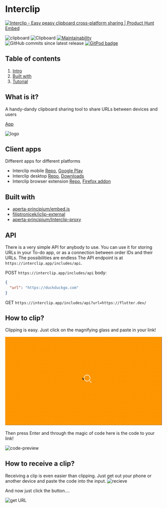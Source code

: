 # Interclip
<a href="https://www.producthunt.com/posts/interclip?utm_source=badge-featured&utm_medium=badge&utm_souce=badge-interclip" target="_blank"><img src="https://api.producthunt.com/widgets/embed-image/v1/featured.svg?post_id=174002&theme=light" alt="Interclip - Easy peasy clipboard cross-platform sharing | Product Hunt Embed" style="width: 250px; height: 54px;" width="250px" height="54px" /></a>

![clipboard](https://img.shields.io/badge/clipboard-copied-orange) ![Clipboard](https://img.shields.io/github/repo-size/aperta-principium/Interclip) [![Maintainability](https://api.codeclimate.com/v1/badges/0a72c92a0a2da0c79ba5/maintainability)](https://codeclimate.com/github/aperta-principium/Interclip/maintainability)
![GitHub commits since latest release](https://img.shields.io/github/commits-since/aperta-principium/interclip/latest)
[![GitPod badge](https://img.shields.io/badge/setup-automated-blue?logo=gitpod)](https://gitpod.io/#https://github.com/aperta-principium/Interclip)

## Table of contents
1. [Intro](#intro)
2. [Built with](#dependencies)
3. [Tutorial](#howto)

<a name="intro"> </a>

## What is it?
A handy-dandy clipboard sharing tool to share URLs between devices and users

[App](https://interclip.app)

![logo](https://github.com/filiptronicek/Interclip/raw/master/img/interclip_logo.png)


<a name="clients"> </a>
## Client apps
Different apps for different platforms

- Interclip mobile [Repo](https://github.com/filiptronicek/iclip-mobile), [Google Play](https://play.google.com/store/apps/details?id=com.filiptronicek.iclip)
- Interclip desktop [Repo](https://github.com/aperta-principium/Interclip-desktop), [Downloads](https://github.com/aperta-principium/Interclip-desktop/releases)
- Interclip browser extension [Repo](https://github.com/aperta-principium/iclip-ext), [Firefox addon](https://addons.mozilla.org/en-US/firefox/addon/interclip/)

<a name="dependencies"> </a>
## Built with
- [aperta-principium/embed.js](https://github.com/aperta-principium/embed.js)
- [filiptronicek/iclip-external](https://github.com/filiptronicek/iclip-external)
- [aperta-principium/Interclip-proxy](https://github.com/aperta-principium/Interclip-proxy)

## API
There is a very simple API for anybody to use. You can use it for storing URLs in your To-do app, or as a connection between order IDs and their URLs. The possibilities are endless
The API endpoint is at ```https://interclip.app/includes/api```.


POST
`https://interclip.app/includes/api`
body:
```json
{
  "url": "https://duckduckgo.com"
}
```
GET
`https://interclip.app/includes/api?url=https://flutter.dev/`

<a name="howto"> </a>
## How to clip?

Clipping is easy. Just click on the magnifying glass and paste in your link!

![how-to](https://github.com/aperta-principium/Interclip/raw/master/img/interclip-home.gif)

Then press Enter and through the magic of code here is the code to your link!

![code-preview](https://s.put.re/Jwmoc8BV.png)

## How to receive a clip?
Receiving a clip is even easier than clipping. Just get out your phone or another device and paste the code into the input.
![recieve](https://s.put.re/M1jfZZRs.png)

And now just click the button....

![get URL](https://s.put.re/ZsgUEznc.35.png)
